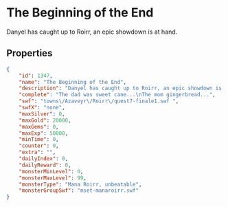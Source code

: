# The Beginning of the End

Danyel has caught up to Roirr, an epic showdown is at hand.

## Properties

```json
{
    "id": 1347,
    "name": "The Beginning of the End",
    "description": "Danyel has caught up to Roirr, an epic showdown is at hand.",
    "complete": "The dad was sweet cane...\nThe mom gingerbread...",
    "swf": "towns\/Azaveyr\/Roirr\/quest7-finale1.swf ",
    "swfX": "none",
    "maxSilver": 0,
    "maxGold": 20000,
    "maxGems": 0,
    "maxExp": 50000,
    "minTime": 0,
    "counter": 0,
    "extra": "",
    "dailyIndex": 0,
    "dailyReward": 0,
    "monsterMinLevel": 0,
    "monsterMaxLevel": 99,
    "monsterType": "Mana Roirr, unbeatable",
    "monsterGroupSwf": "mset-manaroirr.swf"
}
```

